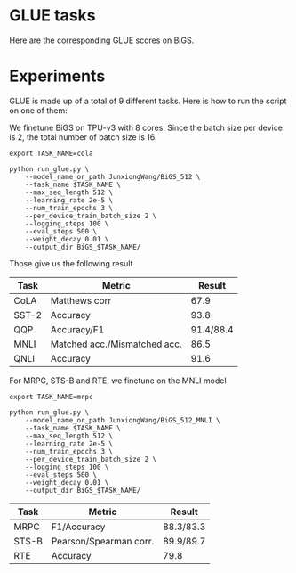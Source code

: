 # GLUE tasks

Here are the corresponding GLUE scores on BiGS.

# Experiments 

GLUE is made up of a total of 9 different tasks. Here is how to run the script on one of them:

We finetune BiGS on TPU-v3 with 8 cores. Since the batch size per device is 2, the total number of batch size is 16.

```
export TASK_NAME=cola

python run_glue.py \
    --model_name_or_path JunxiongWang/BiGS_512 \
    --task_name $TASK_NAME \
    --max_seq_length 512 \
    --learning_rate 2e-5 \
    --num_train_epochs 3 \
    --per_device_train_batch_size 2 \
    --logging_steps 100 \
    --eval_steps 500 \
    --weight_decay 0.01 \
    --output_dir BiGS_$TASK_NAME/
```

Those give us the following result

| Task  | Metric                       | Result      |
|-------|------------------------------|-------------|
| CoLA  | Matthews corr                | 67.9 |
| SST-2 | Accuracy                     | 93.8 |
| QQP   | Accuracy/F1                  | 91.4/88.4 |
| MNLI  | Matched acc./Mismatched acc. | 86.5 |
| QNLI  | Accuracy                     | 91.6 |


For MRPC, STS-B and RTE, we finetune on the MNLI model

```
export TASK_NAME=mrpc

python run_glue.py \
    --model_name_or_path JunxiongWang/BiGS_512_MNLI \
    --task_name $TASK_NAME \
    --max_seq_length 512 \
    --learning_rate 2e-5 \
    --num_train_epochs 3 \
    --per_device_train_batch_size 2 \
    --logging_steps 100 \
    --eval_steps 500 \
    --weight_decay 0.01 \
    --output_dir BiGS_$TASK_NAME/
```

| Task  | Metric                       | Result      |
|-------|------------------------------|-------------|
| MRPC  | F1/Accuracy                  | 88.3/83.3 |
| STS-B | Pearson/Spearman corr.       | 89.9/89.7 |
| RTE   | Accuracy                     | 79.8      |



